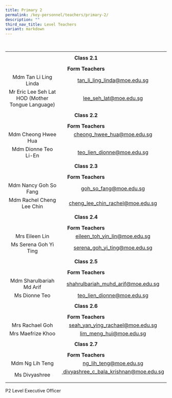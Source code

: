 ```yaml
---
title: Primary 2
permalink: /key-personnel/teachers/primary-2/
description: ""
third_nav_title: Level Teachers
variant: markdown
---
```

<br><table style="margin-left: auto; margin-right: auto;" border="0" width="100%" cellspacing="0">
<tbody>
<tr>
<td style="text-align: center;" colspan="2" height="41"><strong>Class 2.1</strong></td>
</tr>
	
<tr style="text-align: center;"><td colspan="2" style="text-align: center;" height="25"><strong>Form Teachers</strong></td>
</tr>
	
<tr style="text-align: center;"><td width="50%">Mdm Tan Li Ling Linda
</td><td width="50%"><a href="mailto:tan_li_ling_linda@moe.edu.sg" target="">tan_li_ling_linda@moe.edu.sg</a></td>
</tr>
	
<tr style="text-align: center;">
	<td> Mr Eric Lee Seh Lat <br>HOD (Mother Tongue Language)<br></td>
<td><a href="mailto:lee_seh_lat@moe.edu.sg" target="">lee_seh_lat@moe.edu.sg</a></td>
</tr>
	
<tr style="text-align: center;">
<td colspan="2" style="text-align: center;" height="41"><strong>Class 2.2</strong></td>
</tr>
	
<tr style="text-align: center;">
<td colspan="2" style="text-align: center;" height="25"><strong>Form Teachers</strong></td>
</tr>
	
<tr style="text-align: center;">
<td>Mdm Cheong Hwee Hua</td>
<td><a href="mailto:cheong_hwee_hua@moe.edu.sg" target="">cheong_hwee_hua@moe.edu.sg</a><br><br></td>
</tr>
	
<tr style="text-align: center;">
<td>Mdm Dionne Teo Li-En</td>
<td><a href="mailto:teo_lien_dionne@moe.edu.sg" target="">teo_lien_dionne@moe.edu.sg</a></td>
</tr>
	
<tr style="text-align: center;">
<td colspan="2" style="text-align: center;" height="41"><strong>Class 2.3</strong></td>
</tr>
	
<tr style="text-align: center;">
<td colspan="2" style="text-align: center;" height="25"><strong>Form Teachers</strong></td>
</tr>
	
<tr style="text-align: center;">
<td>Mdm Nancy Goh So Fang</td>
<td><a href="mailto:goh_so_fang@moe.edu.sg" target="">goh_so_fang@moe.edu.sg</a></td>
</tr>
<tr style="text-align: center;">
<td>Mdm Rachel Cheng Lee Chin</td>
<td><a href="mailto:cheng_lee_chin_rachel@moe.edu.sg" target="">cheng_lee_chin_rachel@moe.edu.sg</a></td>
</tr>
	
<tr style="text-align: center;">
<td colspan="2" style="text-align: center;" height="41"><strong>Class 2.4</strong></td>
</tr>
	
<tr style="text-align: center;">
<td colspan="2" style="text-align: center;" height="25"><strong>Form Teachers</strong></td>
</tr>
	
<tr style="text-align: center;">
<td width="50%">Mrs Eileen Lin</td>
<td width="50%"><a href="mailto:eileen_toh_yin_lin@moe.edu.sg" target="">eileen_toh_yin_lin@moe.edu.sg</a></td>
</tr>
	
<tr style="text-align: center;">
<td>Ms Serena Goh Yi Ting</td>
<td><a href="mailto:serena_goh_yi_ting@moe.edu.sg" target="">serena_goh_yi_ting@moe.edu.sg</a></td>
</tr>
	
<tr style="text-align: center;">
<td colspan="2" style="text-align: center;" height="41"><strong>Class 2.5</strong></td>
</tr>
	
<tr style="text-align: center;">
<td colspan="2" style="text-align: center;" height="25"><strong>Form Teachers</strong></td>
</tr>
	
<tr style="text-align: center;">
<td>Mdm Sharulbariah Md Arif</td>
<td><a href="mailto:shahrulbariah_muhd_arif@moe.edu.sg" target="">shahrulbariah_muhd_arif@moe.edu.sg</a></td>
</tr>
	
<tr style="text-align: center;">
<td>Ms Dionne Teo</td>
<td><a href="mailto:teo_lien_dionne@moe.edu.sg" target="">teo_lien_dionne@moe.edu.sg</a></td>
</tr>
	
<tr style="text-align: center;">
<td colspan="2" style="text-align: center;" height="41"><strong>Class 2.6</strong></td>
</tr>
	
<tr style="text-align: center;">
<td colspan="2" style="text-align: center;" height="25"><strong>Form Teachers</strong></td>
</tr>
	
<tr style="text-align: center;">
<td> Mrs Rachael Goh </td>
<td><a href="mailto:seah_yan_ying_rachael@moe.edu.sg" target="">seah_yan_ying_rachael@moe.edu.sg</a></td>
</tr>
	
<tr style="text-align: center;">
<td>Mrs Maefrize Khoo</td>
<td><a href="mailto:lim_meng_hui@moe.edu.sg" target="">lim_meng_hui@moe.edu.sg</a></td>
</tr>
	
<tr style="text-align: center;">
<td colspan="2" style="text-align: center;" height="41"><strong>Class 2.7</strong></td>
</tr>

<tr style="text-align: center;">
<td colspan="2" style="text-align: center;" height="25"><strong>Form Teachers</strong></td>
</tr>

<tr style="text-align: center;">
<td>Mdm Ng Lih Teng</td>
<td><a href="mailto:ng_lih_teng@moe.edu.sg" target="">ng_lih_teng@moe.edu.sg</a></td>
</tr>

<tr style="text-align: center;">
<td>Ms Divyashree</td>
<td><a href="mailto:divyashree_c_bala_krishnan@moe.edu.sg" target="">&nbsp;divyashree_c_bala_krishnan@moe.edu.sg</a><br><br></td>
</tr>
</tbody>
</table>P2 Level Executive Officer